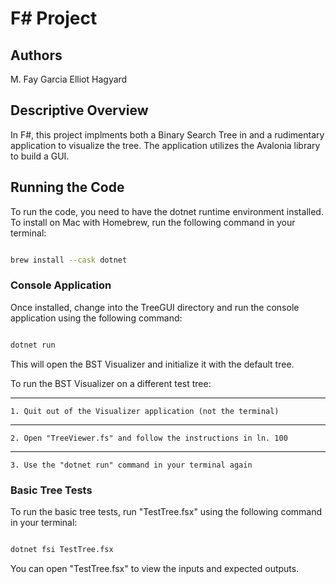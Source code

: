 # F# Project

## Authors

M. Fay Garcia
Elliot Hagyard

## Descriptive Overview

In F#, this project implments both a Binary Search Tree in and a rudimentary application
to visualize the tree. The application utilizes the Avalonia library to build a GUI.

## Running the Code

To run the code, you need to have the dotnet runtime environment installed.
To install on Mac with Homebrew, run the following command in your terminal:

```bash

brew install --cask dotnet

```

### Console Application

Once installed, change into the TreeGUI directory and run the console application
using the following command:

```bash

dotnet run

```

This will open the BST Visualizer and initialize it with the default tree.

To run the BST Visualizer on a different test tree:
***
    1. Quit out of the Visualizer application (not the terminal)
***
    2. Open "TreeViewer.fs" and follow the instructions in ln. 100
***
    3. Use the "dotnet run" command in your terminal again


### Basic Tree Tests

To run the basic tree tests, run "TestTree.fsx" using the following command in your terminal:

```bash

dotnet fsi TestTree.fsx

```

You can open "TestTree.fsx" to view the inputs and expected outputs.